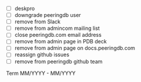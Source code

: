 - [ ] deskpro
- [ ] downgrade peeringdb user
- [ ] remove from Slack
- [ ] remove from admincom mailing list
- [ ] close peeringdb.com email address
- [ ] remove from admin page in PDB deck
- [ ] remove from admin page on docs.peeringdb.com
- [ ] reassign github issues
- [ ] remove from peeringdb github team

Term MM/YYYY - MM/YYYY
